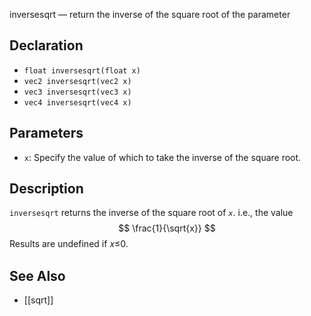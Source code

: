inversesqrt — return the inverse of the square root of the parameter
## Declaration
- ``float inversesqrt(float x)``
- ``vec2 inversesqrt(vec2 x)``
- ``vec3 inversesqrt(vec3 x)``
- ``vec4 inversesqrt(vec4 x)``
## Parameters
- ``x``:  Specify the value of which to take the inverse of the square root.
## Description
`inversesqrt` returns the inverse of the square root of _`x`_. i.e., the value
$$
\frac{1}{\sqrt{x}}
$$
Results are undefined if 𝑥≤0.
## See Also
- [[sqrt]]
